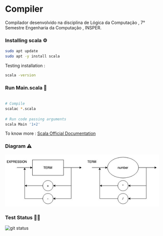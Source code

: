 # Compiler
Compilador desenvolvido na disciplina de Lógica da Computação , 7° Semestre Engenharia da Computação , INSPER.

### Installing scala ⚙️

```bash
sudo apt update
sudo apt -y install scala
```

Testing installation : 
```bash
scala -version
```

### Run Main.scala 📌️
```bash

# Compile
scalac *.scala 

# Run code passing arguments
scala Main '1+2'
```
To know more : [Scala Official Documentation](https://docs.scala-lang.org/overviews/scala-book/hello-world-1.html)

### Diagram ⚠️

<img src = 'Diagrama.png'>

### Test Status 👩‍💻️
![git status](http://3.129.230.99/svg/leticiacb1/Compiler/)
